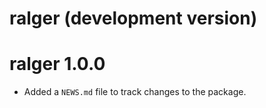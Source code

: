 # ralger (development version)

# ralger 1.0.0

* Added a `NEWS.md` file to track changes to the package.
